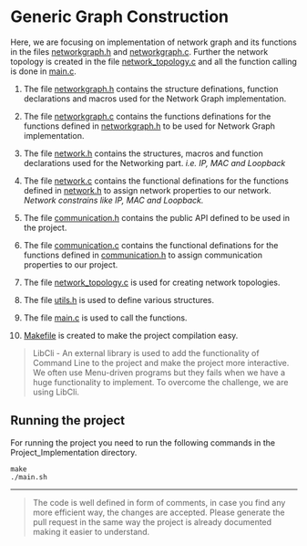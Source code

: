 # Generic Graph Construction

Here, we are focusing on implementation of network graph and its functions in the files [networkgraph.h](networkgraph.h) and [networkgraph.c](networkgraph.c). Further the network topology is created in the file [network_topology.c](network_topology.c) and all the function calling is done in [main.c](main.c).

1) The file [networkgraph.h](networkgraph.h) contains the structure definations, function declarations and macros used for the Network Graph implementation.

2) The file [networkgraph.c](networkgraph.c) contains the functions definations for the functions defined in [networkgraph.h](networkgraph.h) to be used for Network Graph implementation.

3) The file [network.h](network.h) contains the structures, macros and function declarations used for the Networking part. *i.e. IP, MAC and Loopback* 

4) The file [network.c](network.c) contains the functional definations for the functions defined in [network.h](network.h) to assign network properties to our network. *Network constrains like IP, MAC and Loopback.*

5) The file [communication.h](communication.h) contains the public API defined to be used in the project.

6) The file [communication.c](communication.c) contains the functional definations for the functions defined in [communication.h](communication.h) to assign communication properties to our project.

7) The file [network_topology.c](network_topology.c) is used for creating network topologies.

8) The file [utils.h](utils.h) is used to define various structures.

9) The file [main.c](main.c) is used to call the functions.

10) [Makefile](Makefile) is created to make the project compilation easy.

> LibCli - An external library is used to add the functionality of Command Line to the project and make the project more interactive. We often use Menu-driven programs but they fails when we have a huge functionality to implement. To overcome the challenge, we are using LibCli.

## Running the project

For running the project you need to run the following commands in the Project_Implementation directory.

```
make
./main.sh
```

----------------------

> The code is well defined in form of comments, in case you find any more efficient way, the changes are accepted. Please generate the pull request in the same way the project is already documented making it easier to understand.